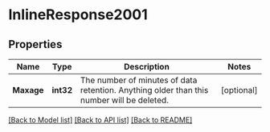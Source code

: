 # InlineResponse2001

## Properties

Name | Type | Description | Notes
------------ | ------------- | ------------- | -------------
**Maxage** | **int32** | The number of minutes of data retention. Anything older than this number will be deleted. | [optional] 

[[Back to Model list]](../README.md#documentation-for-models) [[Back to API list]](../README.md#documentation-for-api-endpoints) [[Back to README]](../README.md)


